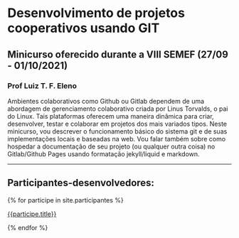 # Desenvolvimento de projetos cooperativos usando GIT

## Minicurso oferecido durante a VIII SEMEF (27/09 - 01/10/2021)

### Prof Luiz T. F. Eleno

Ambientes colaborativos como Github ou Gitlab dependem de uma abordagem de gerenciamento colaborativo criada por Linus Torvalds, o pai do Linux. Tais plataformas oferecem uma maneira dinâmica para criar, desenvolver, testar e colaborar em projetos dos mais variados tipos. Neste minicurso, vou descrever o funcionamento básico do sistema git e de suas implementações locais e baseadas na web. Vou falar também sobre como hospedar a documentação de seu projeto (ou qualquer outra coisa) no Gitlab/Github Pages usando formatação jekyll/liquid e markdown. 

---

## Participantes-desenvolvedores:

{% for participe in site.participantes %}

[{{participe.title}}]({{site.baseurl}}{{participe.url}})

{% endfor %}